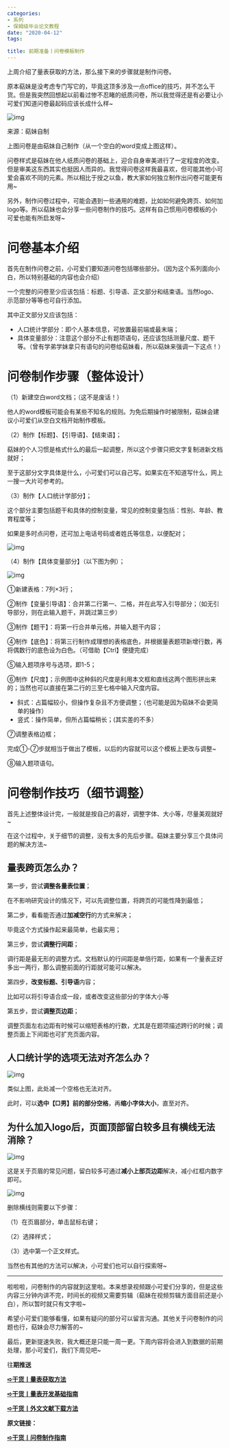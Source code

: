```yaml
---
categories:
- 系列
- 保姆级毕业论文教程
date: "2020-04-12"
tags:

title: 前期准备丨问卷模板制作
---
```

上周介绍了量表获取的方法，那么接下来的步骤就是制作问卷。

<!--more-->

原本萜妹是没考虑专门写它的，毕竟这顶多涉及一点office的技巧，并不怎么干货。但是我突然回想起以前看过惨不忍睹的纸质问卷，所以我觉得还是有必要让小可爱们知道问卷最起码应该长成什么样~

![img](https://tie-1315290370.cos.ap-beijing.myqcloud.com/TIE/202309112348790.png)

来源：萜妹自制

上图问卷是由萜妹自己制作（从一个空白的word变成上图这样）。

问卷样式是萜妹在他人纸质问卷的基础上，迎合自身审美进行了一定程度的改变。但是审美这东西其实也挺因人而异的。我觉得问卷这样我最喜欢，但可能其他小可爱会喜欢不同的元素。所以相比于授之以鱼，教大家如何独立制作出问卷可能更有用~

另外，制作问卷过程中，可能会遇到一些通用的难题，比如如何避免跨页、如何加logo等。所以萜妹也会分享一些问卷制作的技巧。这样有自己惯用问卷模板的小可爱也能有所启发呀~

# **问卷基本介绍**

首先在制作问卷之前，小可爱们要知道问卷包括哪些部分。（因为这个系列面向小白，所以特别基础的内容也会介绍）

一个完整的问卷至少应该包括：标题、引导语、正文部分和结束语。当然logo、示范部分等等也可自行添加。

其中正文部分又应该包括：

- 人口统计学部分：即个人基本信息，可放置最前端或最末端；
- 具体变量部分：注意这个部分不止有题项语句，还应该包括测量尺度、题干等。（曾有学弟学妹拿只有语句的问卷给萜妹看，所以萜妹来强调一下这点！）

# **问卷制作步骤（整体设计）**

（1）新建空白word文档；（这不是废话！）

他人的word模板可能会有某些不知名的规则。为免后期操作时被限制，萜妹会建议小可爱们从空白文档开始制作模板。

（2）制作【标题】、【引导语】、【结束语】；

萜妹的个人习惯是格式什么的最后一起调整，所以这个步骤只把文字复制进新文档就好；

至于这部分文字具体是什么，小可爱们可以自己写。如果实在不知道写什么，网上一搜一大片可参考的。

（3）制作【人口统计学部分】；

这个部分主要包括题干和具体的控制变量，常见的控制变量包括：性别、年龄、教育程度等；

如果是多时点问卷，还可加上电话号码或者姓氏等信息，以便配对；

![img](https://tie-1315290370.cos.ap-beijing.myqcloud.com/TIE/202309112348689.png)

（4）制作【具体变量部分】（以下图为例）；

![img](https://tie-1315290370.cos.ap-beijing.myqcloud.com/TIE/202309112348437.png)

①新建表格：7列×3行；

②制作【变量引导语】：合并第二行第一、二格，并在此写入引导部分；（如无引导部分，则在此输入题干，并跳过第三步）

③制作【题干】：将第一行合并单元格，并输入题干内容；

④制作【底色】：将第三行制作成理想的表格底色，并根据量表题项新增行数，再将偶数行的底色设为白色。（可借助【Ctrl】便捷完成）

⑤输入题项序号与选项，即1-5；

⑥制作【尺度】；示例图中这种斜的尺度是利用本文框和直线这两个图形拼出来的；当然也可以直接在第二行的三至七格中输入尺度内容。

- 斜式：占篇幅较小，但操作复杂且不方便调整；（也可能是因为萜妹不会更简单的操作）
- 竖式：操作简单，但所占篇幅稍长；(其实差的不多）

⑦调整表格边框；

完成①-⑦步就相当于做出了模板，以后的内容就可以这个模板上更改与调整~

⑧输入题项语句。

# **问卷制作技巧（细节调整）**

首先上述整体设计完，一般就是按自己的喜好，调整字体、大小等，尽量美观就好~

在这个过程中，关于细节的调整，没有太多的先后步骤。萜妹主要分享三个具体问题的解决方法~

## **量表跨页怎么办？**

第一步，尝试**调整各量表位置**；

在不影响研究设计的情况下，可以先调整位置，将跨页的可能性降到最低；

第二步，看看能否通过**加减空行**的方式来解决；

毕竟这个方式操作起来最简单，也最实用；

第三步，尝试**调整行间距**；

调行距是最无形的调整方式。文档默认的行间距是单倍行距，如果有一个量表正好多出一两行，那么调整前面的行距就可能可以解决。

第四步，**改变标题、引导语**内容；

比如可以将引导语合成一段，或者改变这些部分的字体大小等

第五步，尝试**调整页边距**；

调整页面左右边距有时候可以缩短表格的行数，尤其是在题项描述跨行的时候；调整页面上下间距也可扩充页面内容。

## 人口统计学的选项无法对齐怎么办？

![img](https://tie-1315290370.cos.ap-beijing.myqcloud.com/TIE/202309112348594.png)

类似上图，此处减一个空格也无法对齐。

此时，可以**选中【□男】前的部分空格**，再**缩小字体大小**，直至对齐。

## 为什么加入logo后，页面顶部留白较多且有横线无法消除？

![img](https://tie-1315290370.cos.ap-beijing.myqcloud.com/TIE/202309112348443.png)

这是关于页眉的常见问题，留白较多可通过**减小上部页边距**解决，减小红框内数字即可。

![img](https://tie-1315290370.cos.ap-beijing.myqcloud.com/TIE/202309112348467.png)

删除横线则需要以下步骤：

（1）在页眉部分，单击鼠标右键；

（2）选择样式；

（3）选中第一个正文样式。

当然也有其他的方法可以解决，小可爱们也可以自行探索呀~

------

啦啦啦，问卷制作的内容就到这里啦。本来想录视频跟小可爱们分享的，但是这些内容三分钟内讲不完，时间长的视频又需要剪辑（萜妹在视频剪辑方面目前还是小白），所以暂时就只有文字啦~

希望小可爱们能够看懂，如果有疑问的部分可以留言沟通。其他关于问卷制作的问题也行，萜妹会尽力解答的~

最后，更新提速失败，我大概还是只能一周一更。下周内容将会进入到数据的前期处理，那小可爱们，我们下周见吧~

往**期推送**

**[➪干货丨量表获取方法](http://mp.weixin.qq.com/s?__biz=MzIwMDk1OTM2OQ==&mid=2247485097&idx=1&sn=7904549c62a38bfe5a4bb8530039b6a7&chksm=96f4724fa183fb59b78f48f3a2b0559c0e5c2eef6af582f748c3d2d9f5f09d023a6474ff9769&scene=21#wechat_redirect)**

**[➪干货丨量表开发基础指南](https://mp.weixin.qq.com/s?__biz=MzIwMDk1OTM2OQ==&mid=2247484699&idx=1&sn=d7a17f3c6d95fa1e5d455f7c33d7b776&chksm=96f471fda183f8ebabfa330ff73a551fbe2ab7d6d60e272895c8d6d550d06d6eccde1f03db42&token=927406586&lang=zh_CN&scene=21#wechat_redirect)**

**[➪干货丨外文文献下载方法](https://mp.weixin.qq.com/s?__biz=MzIwMDk1OTM2OQ==&mid=2247484316&idx=1&sn=3705f21c9cf7c2ef8038a0144233177d&chksm=96f4777aa183fe6cef2f66a2d38eb39520cdfe8c089f87438dba63c7a6076b86417f9bd6fc92&token=927406586&lang=zh_CN&scene=21#wechat_redirect)**

**原文链接：**

**[➪干货丨问卷制作指南](https://mp.weixin.qq.com/s?__biz=MzIwMDk1OTM2OQ==&mid=2247485108&idx=1&sn=7e04d3474a194936980487a25c6598c7&chksm=96f47252a183fb447f065a6339f1995428673894c9a8fb2becf0da30f7fc6e7044342f050ee7&token=639017431&lang=zh_CN&scene=21#wechat_redirect)**
